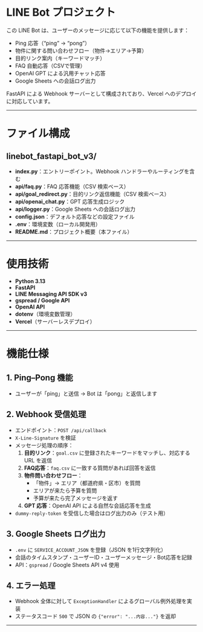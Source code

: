 # LINE Bot プロジェクト

この LINE Bot は、ユーザーのメッセージに応じて以下の機能を提供します：

- Ping 応答（“ping” → “pong”）
- 物件に関する問い合わせフロー（物件→エリア→予算）
- 目的リンク案内（キーワードマッチ）
- FAQ 自動応答（CSVで管理）
- OpenAI GPT による汎用チャット応答
- Google Sheets への会話ログ出力

FastAPI による Webhook サーバーとして構成されており、Vercel へのデプロイに対応しています。

---

# ファイル構成

## linebot_fastapi_bot_v3/
- **index.py**：エントリーポイント。Webhook ハンドラーやルーティングを含む
- **api/faq.py**：FAQ 応答機能（CSV 検索ベース）
- **api/goal_redirect.py**：目的リンク返信機能（CSV 検索ベース）
- **api/openai_chat.py**：GPT 応答生成ロジック
- **api/logger.py**：Google Sheets への会話ログ出力
- **config.json**：デフォルト応答などの設定ファイル
- **.env**：環境変数（ローカル開発用）
- **README.md**：プロジェクト概要（本ファイル）

---

# 使用技術

- **Python 3.13**
- **FastAPI**
- **LINE Messaging API SDK v3**
- **gspread / Google API**
- **OpenAI API**
- **dotenv**（環境変数管理）
- **Vercel**（サーバーレスデプロイ）

---

# 機能仕様

## 1. Ping–Pong 機能

- ユーザーが「ping」と送信 → Bot は「pong」と返信します

## 2. Webhook 受信処理

- エンドポイント：`POST /api/callback`
- `X-Line-Signature` を検証
- メッセージ処理の順序：
  1. **目的リンク**：`goal.csv` に登録されたキーワードをマッチし、対応する URL を返信
  2. **FAQ応答**：`faq.csv` に一致する質問があれば回答を返信
  3. **物件問い合わせフロー**：
     - 「物件」→ エリア（都道府県・区市）を質問
     - エリアが来たら予算を質問
     - 予算が来たら完了メッセージを返す
  4. **GPT 応答**：OpenAI API による自然な会話応答を生成
- `dummy-reply-token` を受信した場合はログ出力のみ（テスト用）

## 3. Google Sheets ログ出力

- `.env` に `SERVICE_ACCOUNT_JSON` を登録（JSON を1行文字列化）
- 会話のタイムスタンプ・ユーザーID・ユーザーメッセージ・Bot応答を記録
- API：`gspread` / Google Sheets API v4 使用

## 4. エラー処理

- Webhook 全体に対して `ExceptionHandler` によるグローバル例外処理を実装
- ステータスコード `500` で JSON の `{"error": "...内容..."}` を返却

---


